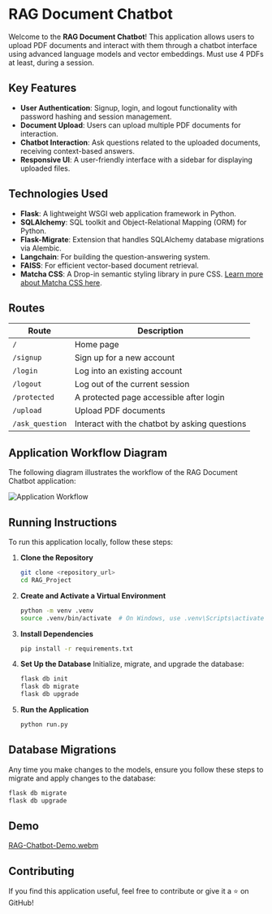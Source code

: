 # RAG Document Chatbot

Welcome to the **RAG Document Chatbot**! This application allows users to upload PDF documents and interact with them through a chatbot interface using advanced language models and vector embeddings. Must use 4 PDFs at least, during a session.

## Key Features
- **User Authentication**: Signup, login, and logout functionality with password hashing and session management.
- **Document Upload**: Users can upload multiple PDF documents for interaction.
- **Chatbot Interaction**: Ask questions related to the uploaded documents, receiving context-based answers.
- **Responsive UI**: A user-friendly interface with a sidebar for displaying uploaded files.

## Technologies Used
- **Flask**: A lightweight WSGI web application framework in Python.
- **SQLAlchemy**: SQL toolkit and Object-Relational Mapping (ORM) for Python.
- **Flask-Migrate**: Extension that handles SQLAlchemy database migrations via Alembic.
- **Langchain**: For building the question-answering system.
- **FAISS**: For efficient vector-based document retrieval.
- **Matcha CSS**: A Drop-in semantic styling library in pure CSS. [Learn more about Matcha CSS here](https://matcha.mizu.sh/).

## Routes
| Route                | Description                                       |
|----------------------|---------------------------------------------------|
| `/`                  | Home page                                        |
| `/signup`            | Sign up for a new account                         |
| `/login`             | Log into an existing account                      |
| `/logout`            | Log out of the current session                    |
| `/protected`         | A protected page accessible after login           |
| `/upload`            | Upload PDF documents                              |
| `/ask_question`      | Interact with the chatbot by asking questions     |

## Application Workflow Diagram

The following diagram illustrates the workflow of the RAG Document Chatbot application:

![Application Workflow](assets/design.png)


## Running Instructions
To run this application locally, follow these steps:

1. **Clone the Repository**
   ```bash
   git clone <repository_url>
   cd RAG_Project
   ```

2. **Create and Activate a Virtual Environment**
   ```bash
   python -m venv .venv
   source .venv/bin/activate  # On Windows, use .venv\Scripts\activate
   ```

3. **Install Dependencies**
   ```bash
   pip install -r requirements.txt
   ```

4. **Set Up the Database**
   Initialize, migrate, and upgrade the database:
   ```bash
   flask db init
   flask db migrate
   flask db upgrade
   ```

5. **Run the Application**
   ```bash
   python run.py
   ```

## Database Migrations
Any time you make changes to the models, ensure you follow these steps to migrate and apply changes to the database:
```bash
flask db migrate
flask db upgrade
```

## Demo

[RAG-Chatbot-Demo.webm](https://github.com/user-attachments/assets/c7e99e2b-60e1-4c90-a948-d3d90a43393e)


## Contributing
If you find this application useful, feel free to contribute or give it a ⭐ on GitHub!




